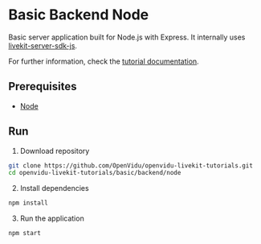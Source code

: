 # Basic Backend Node

Basic server application built for Node.js with Express. It internally uses [livekit-server-sdk-js](https://docs.livekit.io/server-sdk-js/).

For further information, check the [tutorial documentation](https://livekit-tutorials.openvidu.io/basic/backend/node).

## Prerequisites

-   [Node](https://nodejs.org/en/download)

## Run

1. Download repository

```bash
git clone https://github.com/OpenVidu/openvidu-livekit-tutorials.git
cd openvidu-livekit-tutorials/basic/backend/node
```

2. Install dependencies

```bash
npm install
```

3. Run the application

```bash
npm start
```
